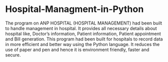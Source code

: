 # Hospital-Managment-in-Python
The program on ANP HOSPITAL (HOSPITAL MANAGEMENT) had been built to handle management in hospital. It provides all necessary details about hospital like, Doctor’s information, Patient information, Patient appointment and Bill generation. This program had been built for hospitals to record data in more efficient and better way using the Python language. It reduces the use of paper and pen and hence it is environment friendly, faster and secure.
